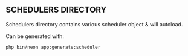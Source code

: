 ## SCHEDULERS DIRECTORY

Schedulers directory contains various scheduler object & will autoload.

Can be generated with:

```bash
php bin/neon app:generate:scheduler
```
